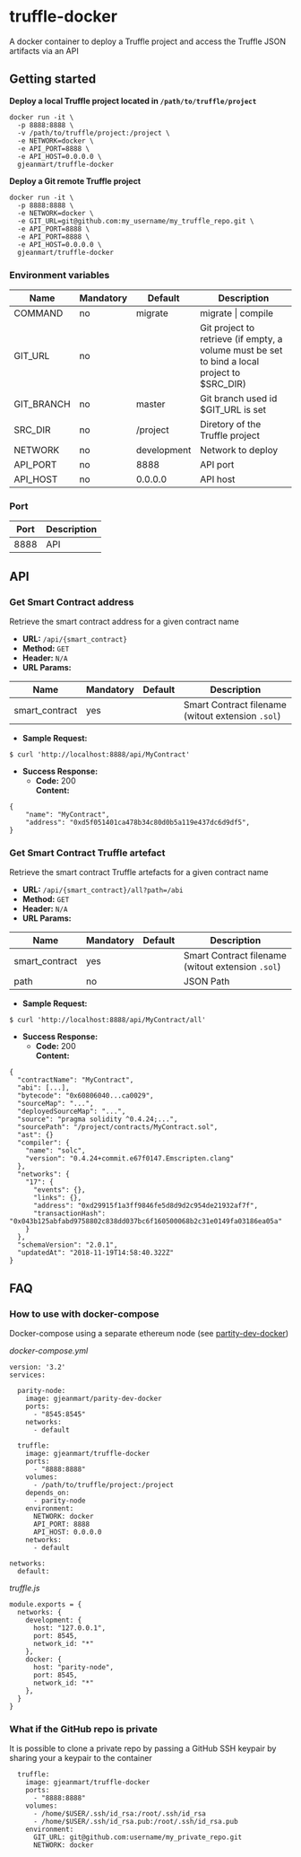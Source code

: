 # truffle-docker

A docker container to deploy a Truffle project and access the Truffle JSON artifacts via an API

## Getting started

**Deploy a local Truffle project located in `/path/to/truffle/project`**

```
docker run -it \
  -p 8888:8888 \
  -v /path/to/truffle/project:/project \
  -e NETWORK=docker \
  -e API_PORT=8888 \
  -e API_HOST=0.0.0.0 \
  gjeanmart/truffle-docker
```

**Deploy a Git remote Truffle project**
```
docker run -it \
  -p 8888:8888 \
  -e NETWORK=docker \
  -e GIT_URL=git@github.com:my_username/my_truffle_repo.git \
  -e API_PORT=8888 \
  -e API_PORT=8888 \
  -e API_HOST=0.0.0.0 \
  gjeanmart/truffle-docker
```



### Environment variables

| Name | Mandatory | Default | Description |
| -------- | -------- | -------- | -------- |
| COMMAND | no | migrate | migrate \| compile |
| GIT_URL | no |  | Git project to retrieve (if empty, a volume must be set to bind a local project to $SRC_DIR) |
| GIT_BRANCH | no | master | Git branch used id $GIT_URL is set |
| SRC_DIR | no | /project | Diretory of the Truffle project |
| NETWORK | no | development | Network to deploy  |
| API_PORT | no | 8888 | API port |
| API_HOST | no | 0.0.0.0 | API host  |

### Port

| Port | Description |
| -------- | -------- | 
| 8888 | API | 



## API

### Get Smart Contract address
Retrieve the smart contract address for a given contract name

-   **URL:** `/api/{smart_contract}`    
-   **Method:** `GET`
-   **Header:** `N/A`
-   **URL Params:** 

| Name | Mandatory | Default | Description |
| -------- | -------- | -------- | -------- |
| smart_contract | yes |  | Smart Contract filename (witout extension `.sol`) |

-   **Sample Request:**
```
$ curl 'http://localhost:8888/api/MyContract'
```

-   **Success Response:**
    -   **Code:** 200  
        **Content:** 
```
{
    "name": "MyContract",
    "address": "0xd5f051401ca478b34c80d0b5a119e437dc6d9df5",
}
```


### Get Smart Contract Truffle artefact
Retrieve the smart contract Truffle artefacts for a given contract name

-   **URL:** `/api/{smart_contract}/all?path=/abi`    
-   **Method:** `GET`
-   **Header:** `N/A`
-   **URL Params:** 

| Name | Mandatory | Default | Description |
| -------- | -------- | -------- | -------- |
| smart_contract | yes |  | Smart Contract filename (witout extension `.sol`) |
| path | no |  | JSON Path |

-   **Sample Request:**
```
$ curl 'http://localhost:8888/api/MyContract/all'
```

-   **Success Response:**
    -   **Code:** 200  
        **Content:** 
```
{
  "contractName": "MyContract",
  "abi": [...],
  "bytecode": "0x60806040...ca0029",
  "sourceMap": "...",
  "deployedSourceMap": "...",
  "source": "pragma solidity ^0.4.24;...",
  "sourcePath": "/project/contracts/MyContract.sol",
  "ast": {}
  "compiler": {
    "name": "solc",
    "version": "0.4.24+commit.e67f0147.Emscripten.clang"
  },
  "networks": {
    "17": {
      "events": {},
      "links": {},
      "address": "0xd29915f1a3ff9846fe5d8d9d2c954de21932af7f",
      "transactionHash": "0x043b125abfabd9758802c838dd037bc6f160500068b2c31e0149fa03186ea05a"
    }
  },
  "schemaVersion": "2.0.1",
  "updatedAt": "2018-11-19T14:58:40.322Z"
}
```

## FAQ

### How to use with docker-compose

Docker-compose using a separate ethereum node (see [partity-dev-docker](https://github.com/kauri-io/parity-docker))

*docker-compose.yml*

```
version: '3.2'
services:
     
  parity-node:
    image: gjeanmart/parity-dev-docker
    ports:
      - "8545:8545"
    networks:
      - default

  truffle:
    image: gjeanmart/truffle-docker
    ports:
      - "8888:8888"
    volumes:
      - /path/to/truffle/project:/project
    depends_on:
      - parity-node
    environment:
      NETWORK: docker
      API_PORT: 8888
      API_HOST: 0.0.0.0
    networks:
      - default

networks:
  default:

```

*truffle.js*

```
module.exports = {
  networks: {
    development: {
      host: "127.0.0.1",
      port: 8545,
      network_id: "*"
    },
    docker: {
      host: "parity-node",
      port: 8545,
      network_id: "*"
    },
  }
}
```

### What if the GitHub repo is private

It is possible to clone a private repo by passing a GitHub SSH keypair by sharing your a keypair to the container

```
  truffle:
    image: gjeanmart/truffle-docker
    ports:
      - "8888:8888"    
    volumes:
      - /home/$USER/.ssh/id_rsa:/root/.ssh/id_rsa
      - /home/$USER/.ssh/id_rsa.pub:/root/.ssh/id_rsa.pub
    environment:
      GIT_URL: git@github.com:username/my_private_repo.git
      NETWORK: docker
```      